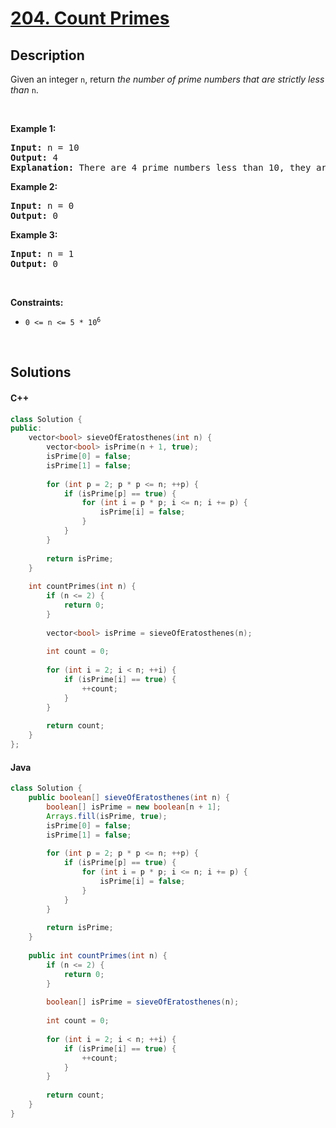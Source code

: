 # [204. Count Primes](https://leetcode.com/problems/count-primes)

## Description

<p>Given an integer <code>n</code>, return <em>the number of prime numbers that are strictly less than</em> <code>n</code>.</p>

<p>&nbsp;</p>
<p><strong class="example">Example 1:</strong></p>

<pre>
<strong>Input:</strong> n = 10
<strong>Output:</strong> 4
<strong>Explanation:</strong> There are 4 prime numbers less than 10, they are 2, 3, 5, 7.
</pre>

<p><strong class="example">Example 2:</strong></p>

<pre>
<strong>Input:</strong> n = 0
<strong>Output:</strong> 0
</pre>

<p><strong class="example">Example 3:</strong></p>

<pre>
<strong>Input:</strong> n = 1
<strong>Output:</strong> 0
</pre>

<p>&nbsp;</p>
<p><strong>Constraints:</strong></p>

<ul>
    <li><code>0 &lt;= n &lt;= 5 * 10<sup>6</sup></code></li>
</ul>
<p>&nbsp;</p>

## Solutions

<!-- tabs:start -->

#### C++

```cpp
class Solution {
public:
    vector<bool> sieveOfEratosthenes(int n) {
        vector<bool> isPrime(n + 1, true);
        isPrime[0] = false;
        isPrime[1] = false;
        
        for (int p = 2; p * p <= n; ++p) {
            if (isPrime[p] == true) {
                for (int i = p * p; i <= n; i += p) {
                    isPrime[i] = false;
                }
            }
        }
        
        return isPrime;
    }
    
    int countPrimes(int n) {
        if (n <= 2) {
            return 0;
        }
        
        vector<bool> isPrime = sieveOfEratosthenes(n);
        
        int count = 0;
        
        for (int i = 2; i < n; ++i) {
            if (isPrime[i] == true) {
                ++count;
            }
        }
        
        return count;
    }
};
```

#### Java

```java
class Solution {
    public boolean[] sieveOfEratosthenes(int n) {
        boolean[] isPrime = new boolean[n + 1];
        Arrays.fill(isPrime, true);
        isPrime[0] = false;
        isPrime[1] = false;
        
        for (int p = 2; p * p <= n; ++p) {
            if (isPrime[p] == true) {
                for (int i = p * p; i <= n; i += p) {
                    isPrime[i] = false;
                }
            }
        }
        
        return isPrime;
    }
    
    public int countPrimes(int n) {
        if (n <= 2) {
            return 0;
        }
        
        boolean[] isPrime = sieveOfEratosthenes(n);
        
        int count = 0;
        
        for (int i = 2; i < n; ++i) {
            if (isPrime[i] == true) {
                ++count;
            }
        }
        
        return count;
    }
}
```

<!-- tabs:end -->